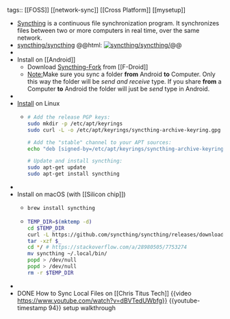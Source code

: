 tags:: [[FOSS]] [[network-sync]] [[Cross Platform]] [[mysetup]]

- [Syncthing](https://syncthing.net/) is a continuous file synchronization program. It synchronizes files between two or more computers in real time, over the same network.
- [syncthing/syncthing](https://github.com/syncthing/syncthing)
  @@html: <a href="https://github.com/syncthing/syncthing/"><img src="https://github-readme-stats-astronomer.vercel.app/api/pin/?username=syncthing&repo=syncthing&theme=tokyonight" alt="syncthing/syncthing/"/></a>@@
-
- Install on [[Android]]
	- Download [Syncthing-Fork](https://f-droid.org/repository/browse/?fdid=com.github.catfriend1.syncthingandroid) from [[F-Droid]]
	- <ins>Note:</ins>Make sure you sync a folder **from** Android **to** Computer. Only this way the folder will be *send and receive* type. If you share **from** a Computer **to** Android the folder will just be *send* type in Android.
-
- [Install](https://apt.syncthing.net/) on Linux
	- ```bash
	  # Add the release PGP keys:
	  sudo mkdir -p /etc/apt/keyrings
	  sudo curl -L -o /etc/apt/keyrings/syncthing-archive-keyring.gpg https://syncthing.net/release-key.gpg
	  
	  # Add the "stable" channel to your APT sources:
	  echo "deb [signed-by=/etc/apt/keyrings/syncthing-archive-keyring.gpg] https://apt.syncthing.net/ syncthing stable" | sudo tee /etc/apt/sources.list.d/syncthing.list
	  
	  # Update and install syncthing:
	  sudo apt-get update
	  sudo apt-get install syncthing
	  ```
-
- Install on macOS (with [[Silicon chip]])
	- ```bash
	  brew install syncthing
	  ```
	- ```bash
	  TEMP_DIR=$(mktemp -d)
	  cd $TEMP_DIR
	  curl -L https://github.com/syncthing/syncthing/releases/download/v1.27.2/syncthing-macos-arm64-v1.27.2.zip --output "syncthing-macos-arm64-v1.27.2.zip"
	  tar -xzf $_
	  cd */ # https://stackoverflow.com/a/28980505/7753274
	  mv syncthing ~/.local/bin/
	  popd > /dev/null
	  popd > /dev/null
	  rm -r $TEMP_DIR
	  ```
-
- DONE How to Sync Local Files on [[Chris Titus Tech]]
  {{video https://www.youtube.com/watch?v=dBVTedUWbfg}}
  {{youtube-timestamp 94}} setup walkthrough